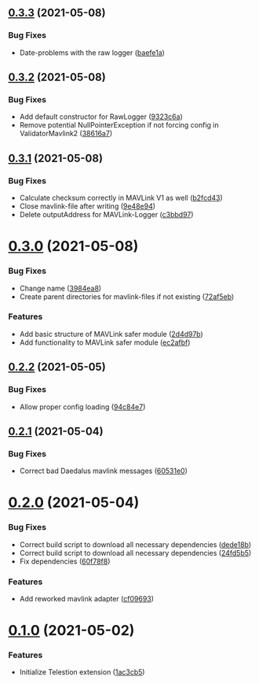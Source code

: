 ## [0.3.3](https://github.com/wuespace/telestion-extension-mavlink/compare/v0.3.2...v0.3.3) (2021-05-08)


### Bug Fixes

* Date-problems with the raw logger ([baefe1a](https://github.com/wuespace/telestion-extension-mavlink/commit/baefe1aa4f29a8a4098fa8519f8e23a645909250))



## [0.3.2](https://github.com/wuespace/telestion-extension-mavlink/compare/v0.3.1...v0.3.2) (2021-05-08)


### Bug Fixes

* Add default constructor for RawLogger ([9323c6a](https://github.com/wuespace/telestion-extension-mavlink/commit/9323c6a98477523200345b67e6e7b5b29e24c93c))
* Remove potential NullPointerException if not forcing config in ValidatorMavlink2 ([38616a7](https://github.com/wuespace/telestion-extension-mavlink/commit/38616a7ec4dcdcfcbcebe0bd0ff3ab17dade6145))



## [0.3.1](https://github.com/wuespace/telestion-extension-mavlink/compare/v0.3.0...v0.3.1) (2021-05-08)


### Bug Fixes

* Calculate checksum correctly in MAVLink V1 as well ([b2fcd43](https://github.com/wuespace/telestion-extension-mavlink/commit/b2fcd4372895fb0c4584f8fd62cf12c201b7668e))
* Close mavlink-file after writing ([9e48e94](https://github.com/wuespace/telestion-extension-mavlink/commit/9e48e94db570d39d1d2a1049c5fe0d20cc23ec55))
* Delete outputAddress for MAVLink-Logger ([c3bbd97](https://github.com/wuespace/telestion-extension-mavlink/commit/c3bbd97a8c770b0f24a06a3503fbf0e18551661f))



# [0.3.0](https://github.com/wuespace/telestion-extension-mavlink/compare/v0.2.2...v0.3.0) (2021-05-08)


### Bug Fixes

* Change name ([3984ea8](https://github.com/wuespace/telestion-extension-mavlink/commit/3984ea86c3d282aa770ad19581643025b5825923))
* Create parent directories for mavlink-files if not existing ([72af5eb](https://github.com/wuespace/telestion-extension-mavlink/commit/72af5eb970adcd874317152379347b149a9638f9))


### Features

* Add basic structure of MAVLink safer module ([2d4d97b](https://github.com/wuespace/telestion-extension-mavlink/commit/2d4d97baafc374c1495af5a54d60c2a1f02aad60))
* Add functionality to MAVLink safer module ([ec2afbf](https://github.com/wuespace/telestion-extension-mavlink/commit/ec2afbff83f6d9a2cc976a32262daf74487acbe8))



## [0.2.2](https://github.com/wuespace/telestion-extension-mavlink/compare/v0.2.1...v0.2.2) (2021-05-05)


### Bug Fixes

* Allow proper config loading ([94c84e7](https://github.com/wuespace/telestion-extension-mavlink/commit/94c84e7c38897d9d63a294f5091b1089b5e32a60))



## [0.2.1](https://github.com/wuespace/telestion-extension-mavlink/compare/v0.2.0...v0.2.1) (2021-05-04)


### Bug Fixes

* Correct bad Daedalus mavlink messages ([60531e0](https://github.com/wuespace/telestion-extension-mavlink/commit/60531e0c6205724d32ec999852d47656dbf8895b))



# [0.2.0](https://github.com/wuespace/telestion-extension-mavlink/compare/v0.1.0...v0.2.0) (2021-05-04)


### Bug Fixes

* Correct build script to download all necessary dependencies ([dede18b](https://github.com/wuespace/telestion-extension-mavlink/commit/dede18b198768b63cf8f28979dc99c2fbe53c1bd))
* Correct build script to download all necessary dependencies ([24fd5b5](https://github.com/wuespace/telestion-extension-mavlink/commit/24fd5b590529bce46db794f8ab8a19c8e244b4d5))
* Fix dependencies ([60f78f8](https://github.com/wuespace/telestion-extension-mavlink/commit/60f78f8a2763232daa1e8298e73397338bdc9fe3))


### Features

* Add reworked mavlink adapter ([cf09693](https://github.com/wuespace/telestion-extension-mavlink/commit/cf09693e7be33bbcb89d4f0cfb8b0a29f08dbcc0))



# [0.1.0](https://github.com/wuespace/telestion-extension-mavlink/compare/1ac3cb57d63152a5b55c8cd4e19f787005474d2e...v0.1.0) (2021-05-02)


### Features

* Initialize Telestion extension ([1ac3cb5](https://github.com/wuespace/telestion-extension-mavlink/commit/1ac3cb57d63152a5b55c8cd4e19f787005474d2e))



